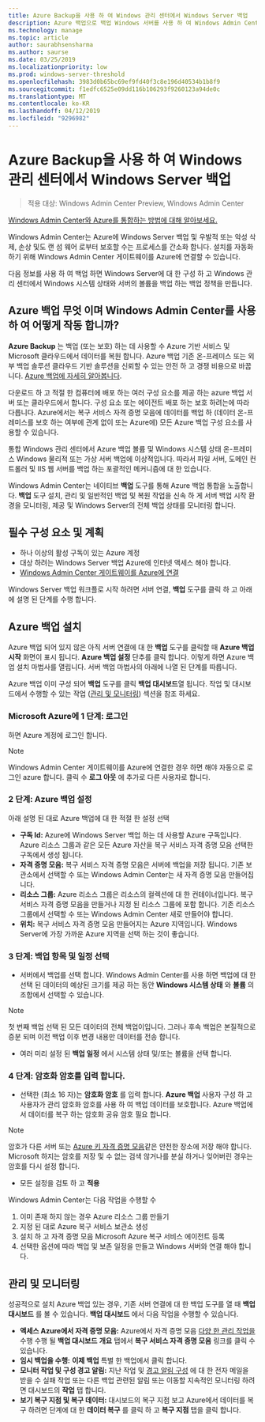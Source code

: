 ```yaml
---
title: Azure Backup을 사용 하 여 Windows 관리 센터에서 Windows Server 백업
description: Azure 백업으로 백업 Windows 서버를 사용 하 여 Windows Admin Center (Project Honolulu)
ms.technology: manage
ms.topic: article
author: saurabhsensharma
ms.author: saurse
ms.date: 03/25/2019
ms.localizationpriority: low
ms.prod: windows-server-threshold
ms.openlocfilehash: 3983d0b65bc69ef9fd40f3c8e196d40534b1b8f9
ms.sourcegitcommit: f1edfc6525e09dd116b106293f9260123a94de0c
ms.translationtype: MT
ms.contentlocale: ko-KR
ms.lasthandoff: 04/12/2019
ms.locfileid: "9296982"
---
```

# Azure Backup을 사용 하 여 Windows 관리 센터에서 Windows Server 백업

>적용 대상: Windows Admin Center Preview, Windows Admin Center

[Windows Admin Center와 Azure를 통합하는 방법에 대해 알아보세요.](../plan/azure-integration-options.md)

Windows Admin Center는 Azure에 Windows Server 백업 및 우발적 또는 악성 삭제, 손상 및도 랜 섬 웨어 로부터 보호할 수는 프로세스를 간소화 합니다. 설치를 자동화하기 위해 Windows Admin Center 게이트웨이를 Azure에 연결할 수 있습니다.

다음 정보를 사용 하 여 백업 하면 Windows Server에 대 한 구성 하 고 Windows 관리 센터에서 Windows 시스템 상태와 서버의 볼륨을 백업 하는 백업 정책을 만듭니다.

## Azure 백업 무엇 이며 Windows Admin Center를 사용 하 여 어떻게 작동 합니까? 

**Azure Backup** 는 백업 (또는 보호) 하는 데 사용할 수 Azure 기반 서비스 및 Microsoft 클라우드에서 데이터를 복원 합니다. Azure 백업 기존 온-프레미스 또는 외부 백업 솔루션 클라우드 기반 솔루션을 신뢰할 수 있는 안전 하 고 경쟁 비용으로 바꿉니다.
[Azure 백업에 자세히 알아봅니다](https://docs.microsoft.com/azure/backup/backup-overview).

다운로드 하 고 적절 한 컴퓨터에 배포 하는 여러 구성 요소를 제공 하는 azure 백업 서버 또는 클라우드에서 합니다. 구성 요소 또는 에이전트 배포 하는 보호 하려는에 따라 다릅니다. Azure에서는 복구 서비스 자격 증명 모음에 데이터를 백업 하 (데이터 온-프레미스를 보호 하는 여부에 관계 없이 또는 Azure에) 모든 Azure 백업 구성 요소를 사용할 수 있습니다.

통합 Windows 관리 센터에서 Azure 백업 볼륨 및 Windows 시스템 상태 온-프레미스 Windows 물리적 또는 가상 서버 백업에 이상적입니다. 따라서 파일 서버, 도메인 컨트롤러 및 IIS 웹 서버를 백업 하는 포괄적인 메커니즘에 대 한 있습니다.

Windows Admin Center는 네이티브 **백업** 도구를 통해 Azure 백업 통합을 노출합니다. **백업** 도구 설치, 관리 및 일반적인 백업 및 복원 작업을 신속 하 게 서버 백업 시작 환경을 모니터링, 제공 및 Windows Server의 전체 백업 상태를 모니터링 합니다.

## 필수 구성 요소 및 계획

- 하나 이상의 활성 구독이 있는 Azure 계정
- 대상 하려는 Windows Server 백업 Azure에 인터넷 액세스 해야 합니다.
- [Windows Admin Center 게이트웨이를 Azure에 연결](azure-integration.md)

Windows Server 백업 워크플로 시작 하려면 서버 연결, **백업** 도구를 클릭 하 고 아래에 설명 된 단계를 수행 합니다.

## Azure 백업 설치
Azure 백업 되어 있지 않은 아직 서버 연결에 대 한 **백업** 도구를 클릭할 때 **Azure 백업 시작** 화면이 표시 됩니다. **Azure 백업 설정** 단추를 클릭 합니다. 이렇게 하면 Azure 백업 설치 마법사를 열립니다. 서버 백업 마법사의 아래에 나열 된 단계를 따릅니다.

Azure 백업 이미 구성 되어 **백업** 도구를 클릭 **백업 대시보드**열 됩니다. 작업 및 대시보드에서 수행할 수 있는 작업 ([관리 및 모니터링](#management-and-monitoring)) 섹션을 참조 하세요.

### Microsoft Azure에 1 단계: 로그인
하면 Azure 계정에 로그인 합니다. 

> [!NOTE]
> Windows Admin Center 게이트웨이를 Azure에 연결한 경우 하면 해야 자동으로 로그인 azure 합니다. 클릭 수 **로그 아웃** 에 추가로 다른 사용자로 합니다.

### 2 단계: Azure 백업 설정
아래 설명 된 대로 Azure 백업에 대 한 적절 한 설정 선택

 - **구독 Id:** Azure에 Windows Server 백업 하는 데 사용할 Azure 구독입니다. Azure 리소스 그룹과 같은 모든 Azure 자산을 복구 서비스 자격 증명 모음 선택한 구독에서 생성 됩니다.
 - **자격 증명 모음:** 복구 서비스 자격 증명 모음은 서버에 백업을 저장 됩니다. 기존 보관소에서 선택할 수 또는 Windows Admin Center는 새 자격 증명 모음 만들어집니다.  
 - **리소스 그룹:** Azure 리소스 그룹은 리소스의 컬렉션에 대 한 컨테이너입니다. 복구 서비스 자격 증명 모음을 만들거나 지정 된 리소스 그룹에 포함 합니다. 기존 리소스 그룹에서 선택할 수 또는 Windows Admin Center 새로 만들어야 합니다.
 - **위치:** 복구 서비스 자격 증명 모음 만들어지는 Azure 지역입니다. Windows Server에 가장 가까운 Azure 지역을 선택 하는 것이 좋습니다.

### 3 단계: 백업 항목 및 일정 선택

- 서버에서 백업를 선택 합니다. Windows Admin Center를 사용 하면 백업에 대 한 선택 된 데이터의 예상된 크기를 제공 하는 동안 **Windows 시스템 상태** 와 **볼륨** 의 조합에서 선택할 수 있습니다.

> [!NOTE]
> 첫 번째 백업 선택 된 모든 데이터의 전체 백업이입니다. 그러나 후속 백업은 본질적으로 증분 되며 이전 백업 이후 변경 내용만 데이터를 전송 합니다.

- 여러 미리 설정 된 **백업 일정** 에서 시스템 상태 및/또는 볼륨을 선택 합니다.

### 4 단계: 암호화 암호를 입력 합니다.

- 선택한 (최소 16 자)는 **암호화 암호** 를 입력 합니다.  **Azure 백업** 사용자 구성 하 고 사용자가 관리 암호화 암호를 사용 하 여 백업 데이터를 보호합니다. Azure 백업에서 데이터를 복구 하는 암호화 공유 암호 필요 합니다.

> [!NOTE]
> 암호가 다른 서버 또는 [Azure 키 자격 증명 모음](https://docs.microsoft.com/azure/key-vault/quick-create-portal)같은 안전한 장소에 저장 해야 합니다. Microsoft 하지는 암호를 저장 및 수 없는 검색 않거나를 분실 하거나 잊어버린 경우는 암호를 다시 설정 합니다.

- 모든 설정을 검토 하 고 **적용**

Windows Admin Center는 다음 작업을 수행할 수

1. 이미 존재 하지 않는 경우 Azure 리소스 그룹 만들기
2. 지정 된 대로 Azure 복구 서비스 보관소 생성
3. 설치 하 고 자격 증명 모음 Microsoft Azure 복구 서비스 에이전트 등록
4. 선택한 옵션에 따라 백업 및 보존 일정을 만들고 Windows 서버와 연결 해야 합니다.

## 관리 및 모니터링

성공적으로 설치 Azure 백업 있는 경우, 기존 서버 연결에 대 한 백업 도구를 열 때 **백업 대시보드** 를 볼 수 있습니다. **백업 대시보드** 에서 다음 작업을 수행할 수 있습니다.

- **액세스 Azure에서 자격 증명 모음:** Azure에서 자격 증명 모음 [다양 한 관리 작업을](https://docs.microsoft.com/azure/backup/backup-azure-manage-windows-server) 수행 수행 될 **백업 대시보드** **개요** 탭에서 **복구 서비스 자격 증명 모음** 링크를 클릭 수 있습니다.
- **임시 백업을 수행:** **이제 백업** 특별 한 백업에서 클릭 합니다. 
- **모니터 작업 및 구성 경고 알림:** 지난 작업 및 [경고 알림 구성](https://docs.microsoft.com/azure/backup/backup-azure-manage-windows-server#configuring-notifications-for-alerts) 에 대 한 전자 메일을 받을 수 실패 작업 또는 다른 백업 관련된 알림 또는 이동할 지속적인 모니터링 하려면 대시보드의 **작업** 탭 합니다.
- **보기 복구 지점 및 복구 데이터:** 대시보드의 복구 지점 보고 Azure에서 데이터를 복구 하려면 단계에 대 한 **데이터 복구** 를 클릭 하 고 **복구 지점** 탭을 클릭 합니다.